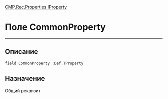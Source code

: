 ﻿---
Link: CMP.Rec.Properties.IProperty.@CommonProperty
---

<!---  Навигация
[Имя проекта](#) :
-->
[CMP.Rec.Properties.IProperty](Default)

# Поле CommonProperty
---

## Описание

    field CommonProperty :Def.TProperty

<!--
## Аргументы{#Args}

### Аргумент1

Описание аргумента 1
-->

## Назначение

Общий реквизит

<!--
## Пример

    CommonProperty...
-->


